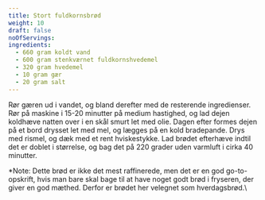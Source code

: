 ```yaml
---
title: Stort fuldkornsbrød
weight: 10
draft: false
noOfServings: 
ingredients:
  - 660 gram koldt vand
  - 600 gram stenkværnet fuldkornshvedemel
  - 320 gram hvedemel
  - 10 gram gær
  - 20 gram salt
---
```


Rør gæren ud i vandet, og bland derefter med de resterende ingredienser.
Rør på maskine i 15-20 minutter på medium hastighed, og lad dejen
koldhæve natten over i en skål smurt let med olie. Dagen efter formes
dejen på et bord drysset let med mel, og lægges på en kold bradepande.
Drys med rismel, og dæk med et rent hviskestykke. Lad brødet efterhæve
indtil det er doblet i størrelse, og bag det på 220 grader uden varmluft
i cirka 40 minutter.

*Note: Dette brød er ikke det mest raffinerede, men det er en god
go-to-opskrift, hvis man bare skal bage til at have noget godt brød i
fryseren, der giver en god mæthed. Derfor er brødet her velegnet som
hverdagsbrød.\

